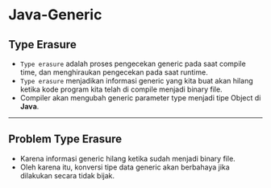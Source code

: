 # Java-Generic
## Type Erasure
* `Type erasure` adalah proses pengecekan generic pada saat compile time, dan menghiraukan pengecekan pada saat runtime.
* `Type erasure` menjadikan informasi generic yang kita buat akan hilang ketika kode program kita telah di compile menjadi binary file.
* Compiler akan mengubah generic parameter type menjadi tipe Object di **Java**.
---
## Problem Type Erasure
* Karena informasi generic hilang ketika sudah menjadi binary file.
* Oleh karena itu, konversi tipe data generic akan berbahaya jika dilakukan secara tidak bijak.